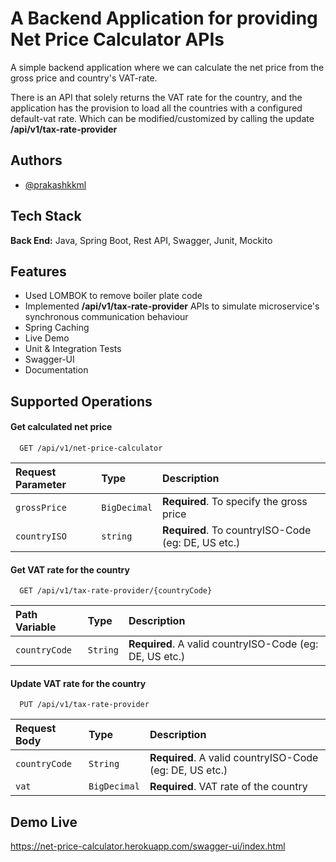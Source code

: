
# A Backend Application for providing Net Price Calculator APIs

A simple backend application where we can calculate the net price from the gross price and country's VAT-rate.

There is an API that solely returns the VAT rate for the country,
and the application has the provision to load all the countries with a configured default-vat rate.
Which can be modified/customized by calling the update **/api/v1/tax-rate-provider**
## Authors

- [@prakashkkml](https://github.com/prakashkkml)
## Tech Stack

**Back End:** Java, Spring Boot, Rest API, Swagger, Junit, Mockito

## Features

- Used LOMBOK to remove boiler plate code
- Implemented **/api/v1/tax-rate-provider** APIs to simulate microservice's synchronous communication behaviour
- Spring Caching
- Live Demo
- Unit & Integration Tests
- Swagger-UI
- Documentation
## Supported Operations

#### Get calculated net price

```http
  GET /api/v1/net-price-calculator
```
| Request Parameter | Type     | Description                       |
| :-------- | :------- | :-------------------------------- |
| `grossPrice`      | `BigDecimal` | **Required**. To specify the gross price|
| `countryISO`| `string` | **Required**. To countryISO-Code (eg: DE, US etc.)|


#### Get VAT rate for the country

```http
  GET /api/v1/tax-rate-provider/{countryCode}
```
| Path Variable | Type     | Description                       |
| :-------- | :------- | :-------------------------------- |
| `countryCode`      | `String` | **Required**. A valid countryISO-Code (eg: DE, US etc.)|


#### Update VAT rate for the country

```http
  PUT /api/v1/tax-rate-provider
```
| Request Body | Type     | Description                       |
| :-------- | :------- | :-------------------------------- |
| `countryCode`      | `String` | **Required**. A valid countryISO-Code (eg: DE, US etc.)|
| `vat`      | `BigDecimal` | **Required**. VAT rate of the country|


## Demo Live
https://net-price-calculator.herokuapp.com/swagger-ui/index.html